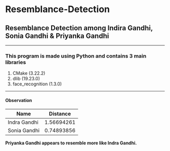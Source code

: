 # Resemblance-Detection
## Resemblance Detection among Indira Gandhi, Sonia Gandhi &amp; Priyanka Gandhi <br>
***
### This program is made using Python and contains 3 main libraries <br>
1. CMake (3.22.2)
2. dlib (19.23.0)
3. face_recognition (1.3.0)
---
#### Observation
|Name|Distance|
|----|--------|
|Indra Gandhi|1.56694261|
|Sonia Gandhi|0.74893856|


**Priyanka Gandhi appears to resemble more like Indra Gandhi.**

